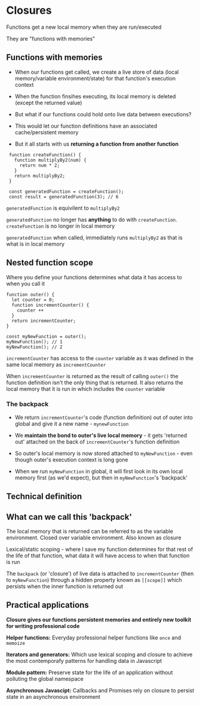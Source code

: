 # Closures

Functions get a new local memory when they are run/executed

They are "functions with memories"

## Functions with memories

- When our functions get called, we create a live store of data (local memory/variable environment/state) for that function's execution context

- When the function finsihes executing, its local memory is deleted (except the returned value)

- But what if our functions could hold onto live data between executions?

- This would let our function definitions have an associated cache/persistent memory

- But it all starts with us **returning a function from another function**

```
 function createFunction() {
   function multiplyBy2(num) {
     return num * 2;
   }
   return multiplyBy2;
 }

 const generatedFunction = createFunction();
 const result = generatedFunction(3); // 6
```

`generatedFunction` is equivilent to `multiplyBy2`

`generatedFunction` no longer has **anything** to do with `createFunction`. `createFunction` is no longer in local memory

`generatedFunction` when called, immediately runs `multiplyBy2` as that is what is in local memory

## Nested function scope

Where you define your functions determines what data it has access to when you call it

```
function outer() {
  let counter = 0;
  function incrementCounter() {
    counter ++
  }
  return incrementCounter;
}

const myNewFunction = outer();
myNewFunction(); // 1
myNewFunction(); // 2
```

`incrementCounter` has access to the `counter` variable as it was defined in the same local memory as `incrementCounter`

When `incrementCounter` is returned as the result of calling `outer()` the function definition isn't the only thing that is returned. It also returns the local memory that it is run in which includes the `counter` variable

### The backpack

- We return `incrementCounter`'s code (function definition) out of outer into global and give it a new name - `mynewFunction`

- We **maintain the bond to outer's live local memory** - it gets 'returned out' attached on the back of `incrementCounter`'s function definition

- So outer's local memory is now stored attached to `myNewFunction` - even though outer's execution context is long gone

- When we run `myNewFunction` in global, it will first look in its own local memory first (as we'd expect), but then in `myNewFunction`'s 'backpack'

## Technical definition

## What can we call this 'backpack'

The local memory that is returned can be referred to as the variable environment. Closed over variable environment. Also known as closure

Lexical/static scoping - where I save my function determines for that rest of the life of that function, what data it will have access to when that function is run

The `backpack` (or 'closure') of live data is attached to `incrementCounter` (then to `myNewFunction`) through a hidden property known as `[[scope]]` which persists when the inner function is returned out

## Practical applications

**Closure gives our functions persistent memories and entirely new toolkit for writing professional code**

**Helper functions:** Everyday professional helper functions like `once` and `memoize`

**Iterators and generators:** Which use lexical scoping and closure to achieve the most contemporafy patterns for handling data in Javascript

**Module pattern:** Preserve state for the life of an application without polluting the global namespace

**Asynchronous Javascipt:** Callbacks and Promises rely on closure to persist state in an asynchronous environment
